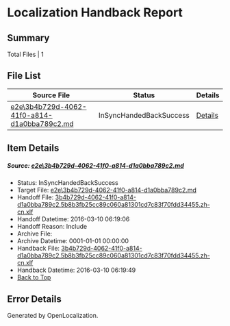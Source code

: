 # <a name='report-top'></a> Localization Handback Report

## Summary
 Total Files | 1

## File List
 Source File | Status | Details 
 ----------- | ------ | ------- 
 [e2e\3b4b729d-4062-41f0-a814-d1a0bba789c2.md](https://github.com/OpenLocalizationTest/oltest/blob/c22415415dfc4091e2d5f6d9c5457e9c3cc018d1/e2e/3b4b729d-4062-41f0-a814-d1a0bba789c2.md) | InSyncHandedBackSuccess | [Details](#b28455d5beafec6825abbb96bd042a7983d8c0cf1)

## Item Details
##### <a name='b28455d5beafec6825abbb96bd042a7983d8c0cf1'></a> Source: [e2e\3b4b729d-4062-41f0-a814-d1a0bba789c2.md](https://github.com/OpenLocalizationTest/oltest/blob/c22415415dfc4091e2d5f6d9c5457e9c3cc018d1/e2e/3b4b729d-4062-41f0-a814-d1a0bba789c2.md)
* Status: InSyncHandedBackSuccess
* Target File: [e2e\3b4b729d-4062-41f0-a814-d1a0bba789c2.md](https://github.com/OpenLocalizationTestOrg/oltest.zh-cn/blob/4d67f82a29b7c27be8c46994ce3a04a6b2379958/e2e/3b4b729d-4062-41f0-a814-d1a0bba789c2.md)
* Handoff File: [3b4b729d-4062-41f0-a814-d1a0bba789c2.5b8b3fb25cc89c060a81301cd7c83f70fdd34455.zh-cn.xlf](https://github.com/OpenLocalizationTestOrg/olhandoff/blob/e2bb61d725fc1a8f7f9af96c05d458f8e6d080db/ol-handoff/OpenLocalizationTestOrg/oltest.zh-cn/xinjiang/ht/3b4b729d-4062-41f0-a814-d1a0bba789c2.5b8b3fb25cc89c060a81301cd7c83f70fdd34455.zh-cn.xlf)
* Handoff Datetime: 2016-03-10 06:19:06
* Handoff Reason: Include
* Archive File: 
* Archive Datetime: 0001-01-01 00:00:00
* Handback File: [3b4b729d-4062-41f0-a814-d1a0bba789c2.5b8b3fb25cc89c060a81301cd7c83f70fdd34455.zh-cn.xlf](https://github.com/OpenLocalizationTestOrg/olhandback/blob/f84be609ff71232f43152870af7bc09abfba51f7/ol-handback/OpenLocalizationTestOrg/oltest.zh-cn/xinjiang/ht/3b4b729d-4062-41f0-a814-d1a0bba789c2.5b8b3fb25cc89c060a81301cd7c83f70fdd34455.zh-cn.xlf)
* Handback Datetime: 2016-03-10 06:19:49
* [Back to Top](#report-top)


## Error Details

Generated by OpenLocalization.
